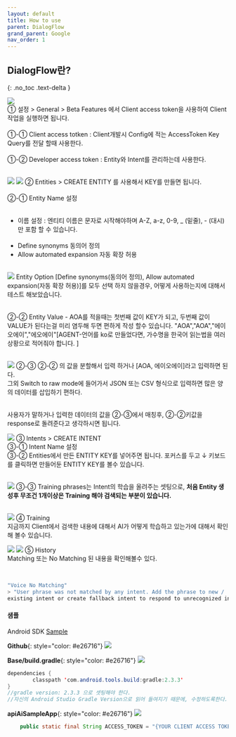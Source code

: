 ```yaml
---
layout: default
title: How to use
parent: DialogFlow
grand_parent: Google
nav_order: 1
---
```



<!-- 2018-07-23 모바일 개발 내에서 Voice를 이용한 검색을 하기 위해 Dialogflow를 분석중입니다. -->

## DialogFlow란?
{: .no_toc .text-delta }


![](../../assets/images/dialogflw_resource/ppt_genral.png)  <br/>
① 설정 > General > Beta Features 에서 Client access token을 사용하여 Client작업을 실행하면 됩니다.<br/><br/>
①-① Client access totken   : Client개발시 Config에 적는 AccessToken Key Query를 전달 할때 사용한다.<br/><br/>
①-② Developer access token : Entity와 Intent를 관리하는데 사용한다.<br/><br/>


![](../../assets/images/dialogflw_resource/ppt_entity_create.png) 
![](../../assets/images/dialogflw_resource/ppt_entity_complete.png) 
② Entities > CREATE ENTITY 를 사용해서 KEY를 만들면 됩니다. <br/><br/>
②-① Entity Name 설정 <br/><br/>
- 이름 설정 : 엔티티 이름은 문자로 시작해야하며 A-Z, a-z, 0-9, _ (밑줄), - (대시) 만 포함 할 수 있습니다.<br/><br/>
- Define synonyms   동의어 정의 <br/>
- Allow automated expansion 자동 확장 허용<br/><br/>

![](../../assets/images/dialogflw_resource/entity_not_option.png) 
Entity Option [Define synonyms(동의어 정의), Allow automated expansion(자동 확장 허용)]를 모두 선택 하지 않을경우, 어떻게 사용하는지에 대해서 테스트 해보았습니다. <br/><br/>


②-② Entity Value - AOA를 적을때는 첫번째 값이 KEY가 되고, 두번째 값이 VALUE가 된다는걸 미리 염두해 두면 편하게 작성 할수 있습니다. 
"AOA","AOA","에이오에이","에오에이"[AGENT-언어를 ko로 만들었다면, 가수명을 한국어 읽는법을 여러 상황으로 적어줘야 합니다. ]<br/><br/>

![](../../assets/images/dialogflw_resource/ppt_entity_switch_raw_mode.png) 
②-③ ②-② 의 값을 분할해서 입력 하거나 [AOA, 에이오에이]라고 입력하면 된다. <br/>
그외 Switch to raw mode에 들어가서 JSON 또는 CSV 형식으로 입력하면 많은 양의 데이터를 삽입하기 편하다.<br/><br/>

사용자가 말하거나 입력한 데이터의 값을 ②-③에서 매칭후, ②-②키값을 response로 돌려준다고 생각하시면 됩니다. 

![](../../assets/images/dialogflw_resource/ppt_intent_creating.png) 
③ Intents > CREATE INTENT <br/>
③-① Intent Name 설정<br/>
③-② Entities에서 만든 ENTITY KEY를 넣어주면 됩니다. 포커스를 두고  ↓ 키보드를 클릭하면 만들어둔 ENTITY KEY를 볼수 있습니다.<br/><br/>

![](../../assets/images/dialogflw_resource/ppt_intent_training.png) 
③-③ Training phrases는 Intent의 학습을 올려주는 셋팅으로, <strong>처음 Entity 생성후 무조건 1개이상은 Training 해야 검색되는 부분이 있습니다.</strong> <br/><br/>


![](../../assets/images/dialogflw_resource/ppt_training_menu.png) 
④ Training <br/>
지금까지 Client에서 검색한 내용에 대해서 AI가 어떻게 학습하고 있는가에 대해서 확인해 볼수 있습니다. 


![](../../assets/images/dialogflw_resource/ppt_history_matching.png) 
![](../../assets/images/dialogflw_resource/ppt_history_not_matching.png) 
⑤ History<br/>
Matching 또는 No Matching 된 내용을 확인해볼수 있다. <br/><br/>

~~~java

"Voice No Matching"
> "User phrase was not matched by any intent. Add the phrase to new / 
existing intent or create fallback intent to respond to unrecognized input."

~~~

#### 샘플
Android SDK [Sample](https://github.com/dialogflow/dialogflow-android-client)



__Github__{: style="color: #e26716"}
![](../../assets/images/dialogflw_resource/github_dialogflow_base.png) 


__Base/build.gradle__{: style="color: #e26716"}
![](../../assets/images/dialogflw_resource/github_dialogflow_build.png) 


~~~java
dependencies {
        classpath 'com.android.tools.build:gradle:2.3.3'
}
//gradle version: 2.3.3 으로 셋팅해야 한다. 
//자신의 Android Studio Gradle Version으로 읽어 들여지기 때문에, 수정하도록한다.
~~~

__apiAiSampleApp__{: style="color: #e26716"}
![](../../assets/images/dialogflw_resource/github_dialogflow_config.png) 

~~~java
    public static final String ACCESS_TOKEN = "{YOUR CLIENT ACCESS TOKEN}";
~~~
